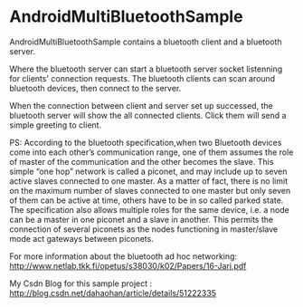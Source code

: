 # AndroidMultiBluetoothSample
AndroidMultiBluetoothSample contains a bluetooth client and a bluetooth server.

Where the bluetooth server can start a bluetooth server socket listenning for 
clients' connection requests.
The bluetooth clients can scan around bluetooth devices, then connect to the server.

When the connection between client and server set up successed, the bluetooth server
will show the all connected clients. Click them will send a simple greeting to client.

PS: According to the bluetooth specification,when two Bluetooth devices come into each other’s
communication range, one of them assumes the role of master of the communication and the other becomes the
slave. This simple “one hop” network is called a piconet,
and may include up to seven active slaves connected to
one master. As a matter of fact, there is no limit on the
maximum number of slaves connected to one master but
only seven of them can be active at time, others have to
be in so called parked state. 
The specification also allows multiple roles for the same
device, i.e. a node can be a master in one piconet and a
slave in another. This permits the connection of several
piconets as the nodes functioning in master/slave mode
act gateways between piconets.

For more information about the bluetooth ad hoc networking:
http://www.netlab.tkk.fi/opetus/s38030/k02/Papers/16-Jari.pdf

My Csdn Blog for this sample project : http://blog.csdn.net/dahaohan/article/details/51222335
